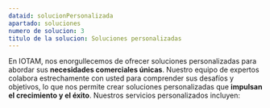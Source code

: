 ```yaml
---
dataid: solucionPersonalizada
apartado: soluciones
numero de solucion: 3
titulo de la solucion: Soluciones personalizadas
---
```


En IOTAM, nos enorgullecemos de ofrecer soluciones personalizadas para abordar sus **necesidades comerciales únicas**. Nuestro equipo de expertos colabora estrechamente con usted para comprender sus desafíos y objetivos, lo que nos permite crear soluciones personalizadas que **impulsan el crecimiento y el éxito**. Nuestros servicios personalizados incluyen: